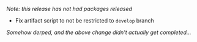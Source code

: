 _Note: this release has not had packages released_

- Fix artifact script to not be restricted to `develop` branch

_Somehow derped, and the above change didn't actually get completed..._
